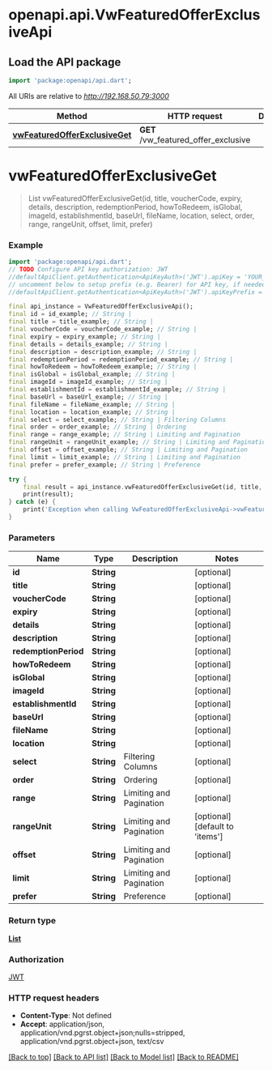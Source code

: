 # openapi.api.VwFeaturedOfferExclusiveApi

## Load the API package
```dart
import 'package:openapi/api.dart';
```

All URIs are relative to *http://192.168.50.79:3000*

Method | HTTP request | Description
------------- | ------------- | -------------
[**vwFeaturedOfferExclusiveGet**](VwFeaturedOfferExclusiveApi.md#vwfeaturedofferexclusiveget) | **GET** /vw_featured_offer_exclusive | 


# **vwFeaturedOfferExclusiveGet**
> List<VwFeaturedOfferExclusive> vwFeaturedOfferExclusiveGet(id, title, voucherCode, expiry, details, description, redemptionPeriod, howToRedeem, isGlobal, imageId, establishmentId, baseUrl, fileName, location, select, order, range, rangeUnit, offset, limit, prefer)



### Example
```dart
import 'package:openapi/api.dart';
// TODO Configure API key authorization: JWT
//defaultApiClient.getAuthentication<ApiKeyAuth>('JWT').apiKey = 'YOUR_API_KEY';
// uncomment below to setup prefix (e.g. Bearer) for API key, if needed
//defaultApiClient.getAuthentication<ApiKeyAuth>('JWT').apiKeyPrefix = 'Bearer';

final api_instance = VwFeaturedOfferExclusiveApi();
final id = id_example; // String | 
final title = title_example; // String | 
final voucherCode = voucherCode_example; // String | 
final expiry = expiry_example; // String | 
final details = details_example; // String | 
final description = description_example; // String | 
final redemptionPeriod = redemptionPeriod_example; // String | 
final howToRedeem = howToRedeem_example; // String | 
final isGlobal = isGlobal_example; // String | 
final imageId = imageId_example; // String | 
final establishmentId = establishmentId_example; // String | 
final baseUrl = baseUrl_example; // String | 
final fileName = fileName_example; // String | 
final location = location_example; // String | 
final select = select_example; // String | Filtering Columns
final order = order_example; // String | Ordering
final range = range_example; // String | Limiting and Pagination
final rangeUnit = rangeUnit_example; // String | Limiting and Pagination
final offset = offset_example; // String | Limiting and Pagination
final limit = limit_example; // String | Limiting and Pagination
final prefer = prefer_example; // String | Preference

try {
    final result = api_instance.vwFeaturedOfferExclusiveGet(id, title, voucherCode, expiry, details, description, redemptionPeriod, howToRedeem, isGlobal, imageId, establishmentId, baseUrl, fileName, location, select, order, range, rangeUnit, offset, limit, prefer);
    print(result);
} catch (e) {
    print('Exception when calling VwFeaturedOfferExclusiveApi->vwFeaturedOfferExclusiveGet: $e\n');
}
```

### Parameters

Name | Type | Description  | Notes
------------- | ------------- | ------------- | -------------
 **id** | **String**|  | [optional] 
 **title** | **String**|  | [optional] 
 **voucherCode** | **String**|  | [optional] 
 **expiry** | **String**|  | [optional] 
 **details** | **String**|  | [optional] 
 **description** | **String**|  | [optional] 
 **redemptionPeriod** | **String**|  | [optional] 
 **howToRedeem** | **String**|  | [optional] 
 **isGlobal** | **String**|  | [optional] 
 **imageId** | **String**|  | [optional] 
 **establishmentId** | **String**|  | [optional] 
 **baseUrl** | **String**|  | [optional] 
 **fileName** | **String**|  | [optional] 
 **location** | **String**|  | [optional] 
 **select** | **String**| Filtering Columns | [optional] 
 **order** | **String**| Ordering | [optional] 
 **range** | **String**| Limiting and Pagination | [optional] 
 **rangeUnit** | **String**| Limiting and Pagination | [optional] [default to 'items']
 **offset** | **String**| Limiting and Pagination | [optional] 
 **limit** | **String**| Limiting and Pagination | [optional] 
 **prefer** | **String**| Preference | [optional] 

### Return type

[**List<VwFeaturedOfferExclusive>**](VwFeaturedOfferExclusive.md)

### Authorization

[JWT](../README.md#JWT)

### HTTP request headers

 - **Content-Type**: Not defined
 - **Accept**: application/json, application/vnd.pgrst.object+json;nulls=stripped, application/vnd.pgrst.object+json, text/csv

[[Back to top]](#) [[Back to API list]](../README.md#documentation-for-api-endpoints) [[Back to Model list]](../README.md#documentation-for-models) [[Back to README]](../README.md)

